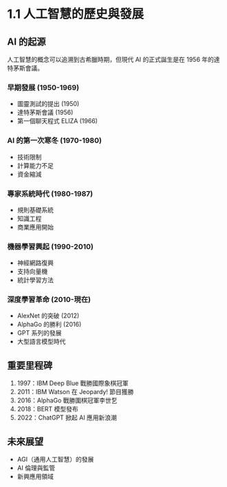 # 1.1 人工智慧的歷史與發展

## AI 的起源
人工智慧的概念可以追溯到古希臘時期，但現代 AI 的正式誕生是在 1956 年的達特茅斯會議。

### 早期發展 (1950-1969)
- 圖靈測試的提出 (1950)
- 達特茅斯會議 (1956)
- 第一個聊天程式 ELIZA (1966)

### AI 的第一次寒冬 (1970-1980)
- 技術限制
- 計算能力不足
- 資金縮減

### 專家系統時代 (1980-1987)
- 規則基礎系統
- 知識工程
- 商業應用開始

### 機器學習興起 (1990-2010)
- 神經網路復興
- 支持向量機
- 統計學習方法

### 深度學習革命 (2010-現在)
- AlexNet 的突破 (2012)
- AlphaGo 的勝利 (2016)
- GPT 系列的發展
- 大型語言模型時代

## 重要里程碑
1. 1997：IBM Deep Blue 戰勝國際象棋冠軍
2. 2011：IBM Watson 在 Jeopardy! 節目獲勝
3. 2016：AlphaGo 戰勝圍棋冠軍李世乭
4. 2018：BERT 模型發布
5. 2022：ChatGPT 掀起 AI 應用新浪潮

## 未來展望
- AGI（通用人工智慧）的發展
- AI 倫理與監管
- 新興應用領域
